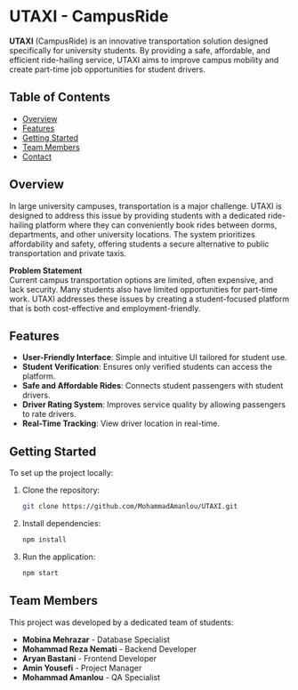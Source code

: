 # UTAXI - CampusRide

**UTAXI** (CampusRide) is an innovative transportation solution designed specifically for university students. By providing a safe, affordable, and efficient ride-hailing service, UTAXI aims to improve campus mobility and create part-time job opportunities for student drivers.

## Table of Contents
- [Overview](#overview)
- [Features](#features)
- [Getting Started](#getting-started)
- [Team Members](#team-members)
- [Contact](#contact)

## Overview
In large university campuses, transportation is a major challenge. UTAXI is designed to address this issue by providing students with a dedicated ride-hailing platform where they can conveniently book rides between dorms, departments, and other university locations. The system prioritizes affordability and safety, offering students a secure alternative to public transportation and private taxis.

**Problem Statement**  
Current campus transportation options are limited, often expensive, and lack security. Many students also have limited opportunities for part-time work. UTAXI addresses these issues by creating a student-focused platform that is both cost-effective and employment-friendly.

## Features
- **User-Friendly Interface**: Simple and intuitive UI tailored for student use.
- **Student Verification**: Ensures only verified students can access the platform.
- **Safe and Affordable Rides**: Connects student passengers with student drivers.
- **Driver Rating System**: Improves service quality by allowing passengers to rate drivers.
- **Real-Time Tracking**: View driver location in real-time.

## Getting Started
To set up the project locally:
1. Clone the repository:
   ```bash
   git clone https://github.com/MohammadAmanlou/UTAXI.git
   ```
2. Install dependencies:
   ```bash
   npm install
   ```
3. Run the application:
   ```bash
   npm start
   ```

## Team Members
This project was developed by a dedicated team of students:
- **Mobina Mehrazar** - Database Specialist
- **Mohammad Reza Nemati** - Backend Developer
- **Aryan Bastani** - Frontend Developer
- **Amin Yousefi** - Project Manager
- **Mohammad Amanlou** - QA Specialist

